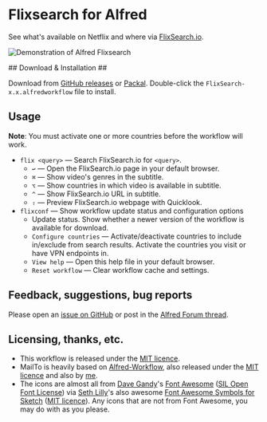 Flixsearch for Alfred
=====================


See what's available on Netflix and where via [FlixSearch.io][flixsearch].

![][demo]


## Download & Installation ##

Download from [GitHub releases][gh-releases] or [Packal][packal]. Double-click the `FlixSearch-x.x.alfredworkflow` file to install.


## Usage ##

**Note**: You must activate one or more countries before the workflow will work.

- `flix <query>` — Search FlixSearch.io for `<query>`.
    - `↩` — Open the FlixSearch.io page in your default browser.
    - `⌘` — Show video's genres in the subtitle.
    - `⌥` — Show countries in which video is available in subtitle.
    - `^` — Show FlixSearch.io URL in subtitle.
    - `⇧` — Preview FlixSearch.io webpage with Quicklook.
- `flixconf` — Show workflow update status and configuration options
    - Update status. Show whether a newer version of the workflow is available for download.
    - `Configure countries` — Activate/deactivate countries to include in/exclude from search results. Activate the countries you visit or have VPN endpoints in.
    - `View help` — Open this help file in your default browser.
    - `Reset workflow` — Clear workflow cache and settings.


## Feedback, suggestions, bug reports ##

Please open an [issue on GitHub][gh-issues] or post in the [Alfred Forum thread][forum].


## Licensing, thanks, etc. ##

- This workflow is released under the [MIT licence][mit-licence].
- MailTo is heavily based on [Alfred-Workflow][alfred-workflow], also
  released under the [MIT licence][mit-licence] and also by [me][deanishe].
- The icons are almost all from [Dave Gandy][dave-gandy]'s
  [Font Awesome][font-awesome] ([SIL Open Font License][sil-licence]) via [Seth Lilly][seth-lilly]'s also awesome [Font Awesome Symbols for Sketch][font-awesome-sketch] ([MIT licence][mit-licence]). Any icons that are not from Font Awesome, you may do with as you please.


[alfred-workflow]: https://github.com/deanishe/alfred-workflow/
[alfred]: http://www.alfredapp.com/
[dave-gandy]: http://twitter.com/davegandy
[deanishe]: http://twitter.com/deanishe
[demo]: https://raw.githubusercontent.com/deanishe/alfred-flixsearch/master/demo.gif "Demonstration of Alfred Flixsearch"
[flixsearch]: https://flixsearch.io/
[font-awesome-sketch]: https://github.com/sethlilly/Font-Awesome-Symbols-for-Sketch
[font-awesome]: http://fortawesome.github.io/Font-Awesome/
[forum]: http://www.alfredforum.com/
[gh-issues]: https://github.com/deanishe/alfred-flixsearch/issues/
[gh-releases]: https://github.com/deanishe/alfred-flixsearch/releases/
[mit-licence]: http://opensource.org/licenses/MIT
[packal]: http://www.packal.org/
[seth-lilly]: http://twitter.com/sethlilly
[sil-licence]: http://scripts.sil.org/OFL
